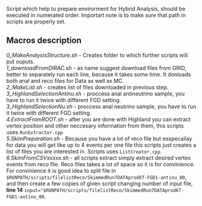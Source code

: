 Script which help to prepare envirorment for Hybrid Analysis, should be executed in numerated order.
Importart note is to make sure that path in scripts are properly set.

## Macros description
*0_MakeAnalysisStructure.sh* - Creates folder to which further scripts will put ouputs. </br>
*1_downloadFromDIRAC.sh* - as name suggest download files from GRID, better to separately run each line, because it takes some time. It donloads both anal and reco files for Data as well as MC. </br>
*2_MakeList.sh* - creates list of files downloaded in previous step. </br>
*3_HighlandSelectionAntinu.sh* - proccess anal antineutrino sample, you have to run it twice with different FGD setting. </br>
*3_HighlandSelectionNu.sh* - proccess anal neutrino sample, you have to run it twice with different FGD setting. </br>
*4.ExtractFromROOT.sh* - after you are done with Highland you can extract vertex position and other neccesary information from them, this scripts uses `RunExtractor.cpp` </br>
*5.SkimPreparation.sh* - Because you have a lot of reco file but esspecailay for data you will get like up to 4 events per one file this scripts just creates a list of files you are interested in. Scripts uses `ListCreator.cpp`. </br>
*6.SkimFromCSVxxxxx.sh* - all scripts extract simply extract desired vertex events from reco file. Reco files takes a lot of space so it is for convinience. For convinience it is good idea to split file in `$RUNPATH/scripts/filelistReco/SkimmedRun7DATAprod6T-FGD1-antinu_00`, and then create a few copies of given script changing number of input file, **line 14** `input="$RUNPATH/scripts/filelistReco/SkimmedRun7DATAprod6T-FGD1-antinu_00`. </br>

